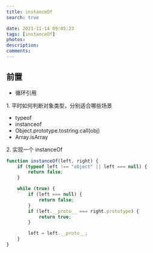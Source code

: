 ```yaml
---
title: instanceOf
search: true

date: 2021-11-14 09:05:23
tags: [instanceOf]
photos:
description:
comments:
---
```


## 前置

-   循环引用

1\. 平时如何判断对象类型，分别适合哪些场景

-   typeof
-   instanceof
-   Object.prototype.tostring.call(obj)
-   Array.isArray

2\. 实现一个 instanceOf

```javascript
function instanceOf(left, right) {
    if (typeof left !== "object" || left === null) {
        return false;
    }

    while (true) {
        if (left === null) {
            return false;
        }
        if (left.__proto__ === right.prototype) {
            return true;
        }

        left = left.__proto__;
    }
}
```
